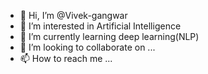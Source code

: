 - 👋 Hi, I’m @Vivek-gangwar
- 👀 I’m interested in Artificial Intelligence
- 🌱 I’m currently learning deep learning(NLP)
- 💞️ I’m looking to collaborate on ...
- 📫 How to reach me ...

<!---
Vivek-gangwar/Vivek-gangwar is a ✨ special ✨ repository because its `README.md` (this file) appears on your GitHub profile.
You can click the Preview link to take a look at your changes.
--->
